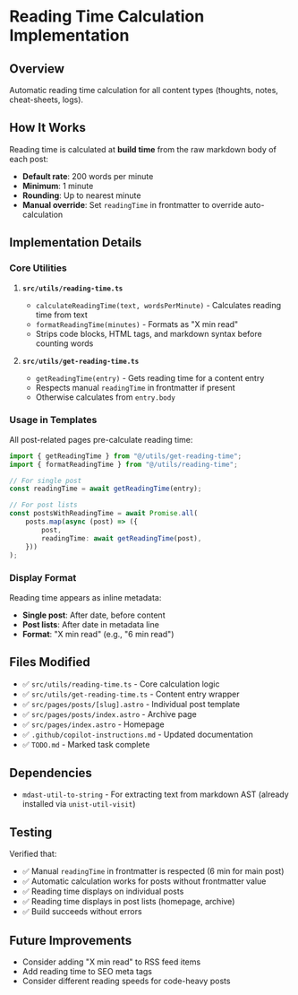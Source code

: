 # Reading Time Calculation Implementation

## Overview
Automatic reading time calculation for all content types (thoughts, notes, cheat-sheets, logs).

## How It Works
Reading time is calculated at **build time** from the raw markdown body of each post:
- **Default rate**: 200 words per minute
- **Minimum**: 1 minute
- **Rounding**: Up to nearest minute
- **Manual override**: Set `readingTime` in frontmatter to override auto-calculation

## Implementation Details

### Core Utilities
1. **`src/utils/reading-time.ts`**
   - `calculateReadingTime(text, wordsPerMinute)` - Calculates reading time from text
   - `formatReadingTime(minutes)` - Formats as "X min read"
   - Strips code blocks, HTML tags, and markdown syntax before counting words

2. **`src/utils/get-reading-time.ts`**
   - `getReadingTime(entry)` - Gets reading time for a content entry
   - Respects manual `readingTime` in frontmatter if present
   - Otherwise calculates from `entry.body`

### Usage in Templates
All post-related pages pre-calculate reading time:

```typescript
import { getReadingTime } from "@/utils/get-reading-time";
import { formatReadingTime } from "@/utils/reading-time";

// For single post
const readingTime = await getReadingTime(entry);

// For post lists
const postsWithReadingTime = await Promise.all(
    posts.map(async (post) => ({
        post,
        readingTime: await getReadingTime(post),
    }))
);
```

### Display Format
Reading time appears as inline metadata:
- **Single post**: After date, before content
- **Post lists**: After date in metadata line
- **Format**: "X min read" (e.g., "6 min read")

## Files Modified
- ✅ `src/utils/reading-time.ts` - Core calculation logic
- ✅ `src/utils/get-reading-time.ts` - Content entry wrapper
- ✅ `src/pages/posts/[slug].astro` - Individual post template
- ✅ `src/pages/posts/index.astro` - Archive page
- ✅ `src/pages/index.astro` - Homepage
- ✅ `.github/copilot-instructions.md` - Updated documentation
- ✅ `TODO.md` - Marked task complete

## Dependencies
- `mdast-util-to-string` - For extracting text from markdown AST (already installed via `unist-util-visit`)

## Testing
Verified that:
- ✅ Manual `readingTime` in frontmatter is respected (6 min for main post)
- ✅ Automatic calculation works for posts without frontmatter value
- ✅ Reading time displays on individual posts
- ✅ Reading time displays in post lists (homepage, archive)
- ✅ Build succeeds without errors

## Future Improvements
- Consider adding "X min read" to RSS feed items
- Add reading time to SEO meta tags
- Consider different reading speeds for code-heavy posts
